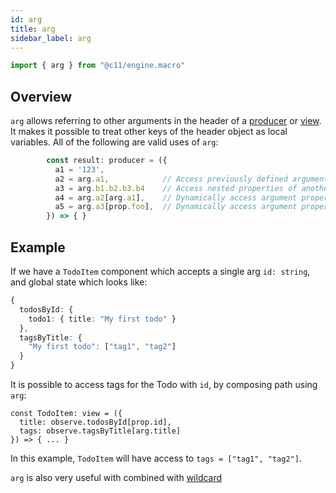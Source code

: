 ```yaml
---
id: arg
title: arg
sidebar_label: arg
---
```


```ts
import { arg } from "@c11/engine.macro"
```

## Overview

`arg` allows referring to other arguments in the header of a
[producer](/docs/api/producer) or [view](/docs/api/view). It makes it possible
to treat other keys of the header object as local variables. All of the
following are valid uses of `arg`:

```ts
        const result: producer = ({
          a1 = '123',
          a2 = arg.a1,            // Access previously defined argument
          a3 = arg.b1.b2.b3.b4    // Access nested properties of another arg
          a4 = arg.a2[arg.a1],    // Dynamically access argument properties based on other arg
          a5 = arg.a3[prop.foo],  // Dynamically access argument properties based on other Engine operators
        }) => { }
```

## Example

If we have a `TodoItem` component which accepts a single arg `id: string`, and
global state which looks like:

```ts
{
  todosById: {
    todo1: { title: "My first todo" }
  },
  tagsByTitle: {
    "My first todo": ["tag1", "tag2"]
  }
}
```

It is possible to access tags for the Todo with `id`, by composing path using
`arg`:

```tsx
const TodoItem: view = ({
  title: observe.todosById[prop.id],
  tags: observe.tagsByTitle[arg.title]
}) => { ... }
```

In this example, `TodoItem` will have access to `tags = ["tag1", "tag2"]`.

`arg` is also very useful with combined with
[wildcard](/docs/api/wildcard)
